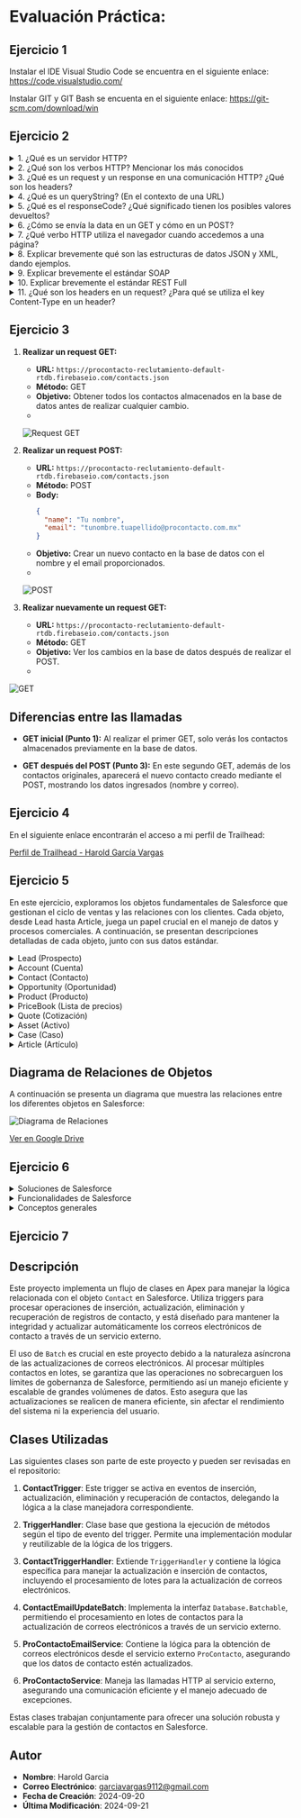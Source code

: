 # Evaluación Práctica:

## Ejercicio 1
Instalar el IDE Visual Studio Code se encuentra en el siguiente enlace: https://code.visualstudio.com/

Instalar GIT y GIT Bash se encuenta en el siguiente enlace: https://git-scm.com/download/win


## Ejercicio 2

<details>
  <summary>1. ¿Qué es un servidor HTTP?</summary>

  Un servidor HTTP es una aplicación que procesa solicitudes HTTP realizadas por un cliente (como un navegador web o una aplicación) y devuelve una respuesta, generalmente en datos JSON, XML. En Salesforce, cuando hacemos llamadas externas (por ejemplo, desde un Apex REST callout), estas interacciones también siguen el protocolo HTTP.

</details>

<details>
  <summary>2. ¿Qué son los verbos HTTP? Mencionar los más conocidos</summary>

  Los verbos HTTP, o métodos, definen el tipo de acción que el cliente quiere realizar sobre el recurso del servidor. Los más conocidos son:

  - **GET**: Para obtener datos del servidor.
  - **POST**: Para enviar datos al servidor, normalmente para crear o procesar información.
  - **PUT**: Para actualizar un recurso existente en el servidor.
  - **DELETE**: Para eliminar un recurso.
  - **PATCH**: Para realizar actualizaciones parciales en un recurso.

</details>

<details>
  <summary>3. ¿Qué es un request y un response en una comunicación HTTP? ¿Qué son los headers?</summary>

  - **Request**: Es el mensaje que un cliente envía al servidor para pedir algún recurso o realizar alguna acción.
  - **Response**: Es la respuesta que el servidor envía de vuelta, normalmente con los datos solicitados o con el resultado de la acción.
  - **Headers**: Son metadatos incluidos tanto en el request como en el response. Proporcionan información adicional, como el tipo de contenido (Content-Type), autenticación (Authorization), etc.

</details>

<details>
  <summary>4. ¿Qué es un queryString? (En el contexto de una URL)</summary>

  Un query string es la parte de una URL que contiene parámetros clave-valor, y comienza después del símbolo `?`. Se utiliza para enviar información adicional al servidor. Ejemplo:
  
  `https://ejemplo.com/api/recursos?nombre=harold&edad=32`  
  Aquí, `nombre` y `edad` son los parámetros enviados al servidor.

</details>

<details>
  <summary>5. ¿Qué es el responseCode? ¿Qué significado tienen los posibles valores devueltos?</summary>

  El responseCode es un código numérico que devuelve el servidor para indicar el resultado de la solicitud HTTP. Algunos códigos comunes son:

  - **200**: OK (la solicitud fue exitosa).
  - **404**: Not Found (el recurso solicitado no fue encontrado).
  - **500**: Internal Server Error (hubo un error en el servidor).
  - **401**: Unauthorized (el cliente no tiene autorización para acceder al recurso).
  - **400**: Bad Request (la solicitud está mal formada).

</details>

<details>
  <summary>6. ¿Cómo se envía la data en un GET y cómo en un POST?</summary>

  - **GET**: La data se envía en la URL, generalmente como un query string.
  - **POST**: La data se envía en el cuerpo de la solicitud, permitiendo enviar estructuras más complejas, como JSON o XML.

</details>

<details>
  <summary>7. ¿Qué verbo HTTP utiliza el navegador cuando accedemos a una página?</summary>

  El navegador utiliza el verbo **GET** cuando se accede a una página web.

</details>

<details>
  <summary>8. Explicar brevemente qué son las estructuras de datos JSON y XML, dando ejemplos.</summary>

  - **JSON (JavaScript Object Notation)**: Es un formato ligero para intercambiar datos. Utiliza pares clave-valor. Ejemplo:
  
    ```json
    {
      "nombre": "Harold",
      "edad": 32
    }
    ```

  - **XML (eXtensible Markup Language)**: Es un formato más verboso que utiliza etiquetas para estructurar los datos. Ejemplo:
  
    ```xml
    <persona>
      <nombre>Harold</nombre>
      <edad>32</edad>
    </persona>
    ```

</details>

<details>
  <summary>9. Explicar brevemente el estándar SOAP</summary>

  **SOAP** es un protocolo que permite enviar datos entre aplicaciones utilizando XML. Es más formal y estructurado que otras formas de comunicación, y suele ser utilizado en sistemas empresariales. En Salesforce, se utiliza mucho para servicios web más estrictos y con validación avanzada.

</details>

<details>
  <summary>10. Explicar brevemente el estándar REST Full</summary>

  **REST** es un estilo de arquitectura que utiliza URLs y los verbos HTTP (GET, POST, PUT, DELETE) para interactuar con recursos a través de internet. En Salesforce, es común utilizar REST para conectarse con otros sistemas o para exponer datos de Salesforce.

</details>

<details>
  <summary>11. ¿Qué son los headers en un request? ¿Para qué se utiliza el key Content-Type en un header?</summary>

  Los headers son metadatos que se envían junto con la solicitud (request) o la respuesta (response) HTTP. El header **Content-Type** especifica el tipo de contenido que se está enviando en el cuerpo de la solicitud o respuesta, como `application/json` para JSON o `text/xml` para XML, indicando al servidor cómo debe interpretar los datos enviados.

</details>

## Ejercicio 3

1. **Realizar un request GET:**
   - **URL:** `https://procontacto-reclutamiento-default-rtdb.firebaseio.com/contacts.json`
   - **Método:** GET
   - **Objetivo:** Obtener todos los contactos almacenados en la base de datos antes de realizar cualquier cambio.
   - 
   ![Request GET](https://drive.google.com/uc?export=view&id=176ClpLeg-ju-5PvaX9oKp_EGKD43ONxS)

2. **Realizar un request POST:**
   - **URL:** `https://procontacto-reclutamiento-default-rtdb.firebaseio.com/contacts.json`
   - **Método:** POST
   - **Body:**
     ```json
     {
       "name": "Tu nombre",
       "email": "tunombre.tuapellido@procontacto.com.mx"
     }
     ```
   - **Objetivo:** Crear un nuevo contacto en la base de datos con el nombre y el email proporcionados.
   - 
   ![POST](https://drive.google.com/uc?export=view&id=1Ajyex69zY40WDPvlI9s3VKblMoNxJNpX)

3. **Realizar nuevamente un request GET:**
   - **URL:** `https://procontacto-reclutamiento-default-rtdb.firebaseio.com/contacts.json`
   - **Método:** GET
   - **Objetivo:** Ver los cambios en la base de datos después de realizar el POST.
   - 
  ![GET](https://drive.google.com/uc?export=view&id=1kGCCDnxFfi_5MktZzDp15x8K2RKXpZtr)   

## Diferencias entre las llamadas

- **GET inicial (Punto 1):** Al realizar el primer GET, solo verás los contactos almacenados previamente en la base de datos.
  
- **GET después del POST (Punto 3):** En este segundo GET, además de los contactos originales, aparecerá el nuevo contacto creado mediante el POST, mostrando los datos ingresados (nombre y correo).

## Ejercicio 4

En el siguiente enlace encontrarán el acceso a mi perfil de Trailhead:

[Perfil de Trailhead - Harold García Vargas](https://www.salesforce.com/trailblazer/hgarciavargas)

## Ejercicio 5

En este ejercicio, exploramos los objetos fundamentales de Salesforce que gestionan el ciclo de ventas y las relaciones con los clientes. Cada objeto, desde Lead hasta Article, juega un papel crucial en el manejo de datos y procesos comerciales. A continuación, se presentan descripciones detalladas de cada objeto, junto con sus datos estándar.


<details>
<summary>Lead (Prospecto)</summary>

Un Lead es un posible cliente o una oportunidad de negocio que aún no ha sido calificado. Representa el primer paso en el ciclo de ventas antes de convertirlo en una cuenta, contacto u oportunidad.

**Datos estándar:**
- Nombre
- Empresa
- Cargo
- Correo electrónico
- Teléfono
- Estado del Lead

</details>

<details>
<summary>Account (Cuenta)</summary>

Una Account representa una empresa o persona con la que tienes una relación comercial. Es uno de los objetos centrales en Salesforce y agrupa otros objetos como contactos, oportunidades, etc.

**Datos estándar:**
- Nombre de la cuenta
- Tipo de cuenta (cliente, proveedor, etc.)
- Dirección
- Industria
- Número de empleados

</details>

<details>
<summary>Contact (Contacto)</summary>

Un Contact es una persona asociada a una cuenta con la que se tiene una relación de negocio. Está relacionado directamente con el objeto Account.

**Datos estándar:**
- Nombre
- Correo electrónico
- Teléfono
- Cargo
- Cuenta asociada

</details>

<details>
<summary>Opportunity (Oportunidad)</summary>

Una Opportunity representa una oportunidad de negocio o posible venta. Está relacionada con una Account y es parte del ciclo de ventas, desde la negociación hasta el cierre.

**Datos estándar:**
- Nombre de la oportunidad
- Monto
- Etapa de la oportunidad
- Fecha de cierre
- Cuenta relacionada

</details>

<details>
<summary>Product (Producto)</summary>

Un Product es un bien o servicio que una empresa vende. Se utiliza en conjunto con oportunidades, cotizaciones y pedidos para gestionar las ventas.

**Datos estándar:**
- Nombre del producto
- Código del producto
- Descripción
- Familia de productos
- Activo o inactivo

</details>

<details>
<summary>PriceBook (Lista de precios)</summary>

Un PriceBook es una lista de precios que contiene productos con precios específicos. Cada cuenta o venta puede estar asociada a una lista de precios.

**Datos estándar:**
- Nombre del PriceBook
- Activo o inactivo

</details>

<details>
<summary>Quote (Cotización)</summary>

Una Quote es una oferta formal de precios y condiciones hecha a un cliente potencial para una oportunidad. Está asociada a una oportunidad y contiene productos.

**Datos estándar:**
- Nombre de la cotización
- Fecha de expiración
- Oportunidad asociada
- Total del monto
- Estado

</details>

<details>
<summary>Asset (Activo)</summary>

Un Asset es un bien o producto que el cliente ha comprado o que está usando, como un historial de ventas. Está relacionado con una cuenta.

**Datos estándar:**
- Nombre del activo
- Producto asociado
- Número de serie
- Cuenta relacionada
- Fecha de compra

</details>

<details>
<summary>Case (Caso)</summary>

Un Case es un registro de un problema o pregunta presentada por un cliente, comúnmente utilizado en el servicio de atención al cliente.

**Datos estándar:**
- Asunto
- Estado
- Prioridad
- Cuenta o contacto relacionado
- Fecha de cierre

</details>

<details>
<summary>Article (Artículo)</summary>

Un Article es un documento de conocimiento que puede incluir soluciones a problemas comunes, guías o preguntas frecuentes. Está relacionado con la base de conocimiento en Salesforce.

**Datos estándar:**
- Título del artículo
- Categoría
- Contenido del artículo
- Fecha de publicación

</details>

## Diagrama de Relaciones de Objetos

A continuación se presenta un diagrama que muestra las relaciones entre los diferentes objetos en Salesforce:

![Diagrama de Relaciones](https://drive.google.com/uc?id=1ivafrRZMseJAgXkoY7bL-W-YJCA5_z_C)

[Ver en Google Drive](https://drive.google.com/file/d/1ivafrRZMseJAgXkoY7bL-W-YJCA5_z_C/view?usp=sharing)


## Ejercicio 6

<details>
<summary>Soluciones de Salesforce</summary>

A. **¿Qué es Salesforce?**  
Salesforce es una plataforma de CRM basada en la nube que ayuda a las empresas a gestionar relaciones con sus clientes, automatizar ventas, servicios, marketing y otros procesos de negocio.

B. **¿Qué es Sales Cloud?**  
Sales Cloud es una solución de Salesforce diseñada para gestionar el ciclo de ventas, incluyendo la generación de leads, oportunidades, y la gestión de contactos y cuentas.

C. **¿Qué es Service Cloud?**  
Service Cloud es una solución de Salesforce enfocada en la atención al cliente. Permite gestionar casos, ofrecer soporte omnicanal, y mejorar la experiencia de servicio.

D. **¿Qué es Health Cloud?**  
Health Cloud es una solución diseñada para el sector de la salud que permite a los proveedores gestionar de forma integral la información del paciente y mejorar la atención personalizada.

E. **¿Qué es Marketing Cloud?**  
Marketing Cloud es una plataforma de marketing digital que permite a las empresas planificar, personalizar y gestionar campañas multicanal (email, redes sociales, SMS) para interactuar con clientes.

</details>

<details>
<summary>Funcionalidades de Salesforce</summary>

A. **¿Qué es un RecordType?**  
Un Record Type permite personalizar procesos, layouts y selección de valores de picklist para diferentes tipos de registros de un mismo objeto.

B. **¿Qué es un ReportType?**  
Un Report Type define los objetos y relaciones que estarán disponibles para generar un informe en Salesforce.

C. **¿Qué es un Page Layout?**  
Un Page Layout determina cómo se presentan los campos, botones, y otros elementos visuales en la interfaz de un registro para los usuarios.

D. **¿Qué es un Compact Layout?**  
Un Compact Layout es una vista simplificada que muestra los campos clave de un registro en espacios reducidos como la vista previa o los dispositivos móviles.

E. **¿Qué es un Perfil?**  
Un perfil es una configuración que define los permisos y el acceso a objetos, campos y funciones para un grupo de usuarios en Salesforce.

F. **¿Qué es un Rol?**  
Un rol define la jerarquía de acceso a registros, controlando quién puede ver o modificar registros en función de la posición en la organización.

G. **¿Qué es un Validation Rule?**  
Una Validation Rule es una regla que verifica si los datos ingresados en un campo cumplen con criterios específicos antes de poder guardar el registro.

H. **¿Qué diferencia hay entre una relación Master-Detail y Lookup?**  
Una relación Master-Detail establece una relación de dependencia fuerte entre dos objetos, donde el detalle depende del maestro. En una relación Lookup, los objetos están relacionados pero son independientes entre sí.

I. **¿Qué es un Sandbox?**  
Un Sandbox es un entorno aislado donde se puede desarrollar y probar cambios sin afectar la producción.

J. **¿Qué es un ChangeSet?**  
Un ChangeSet es una herramienta que permite mover configuraciones y personalizaciones entre diferentes entornos de Salesforce (ej. de un sandbox a producción).

K. **¿Para qué sirve el import Wizard de Salesforce?**  
El Import Wizard permite importar datos de forma masiva a Salesforce para objetos estándar y personalizados de manera fácil y guiada.

L. **¿Para qué sirve la funcionalidad Web to Lead?**  
La funcionalidad Web to Lead permite capturar leads directamente desde un formulario web y almacenarlos en Salesforce para su seguimiento.

M. **¿Para qué sirve la funcionalidad Web to Case?**  
Web to Case permite capturar solicitudes o problemas de clientes desde un formulario web y crear casos automáticamente en Salesforce para su gestión.

N. **¿Para qué sirve la funcionalidad Omnichannel?**  
Omnichannel distribuye automáticamente las solicitudes de servicio (casos, chats, etc.) a los agentes disponibles según su capacidad y habilidades.

O. **¿Para qué sirve la funcionalidad Chatter?**  
Chatter es una herramienta de colaboración dentro de Salesforce que permite a los empleados comunicarse, compartir archivos y actualizaciones en tiempo real.

</details>

<details>
<summary>Conceptos generales</summary>

A. **¿Qué significa SaaS?**  
SaaS (Software as a Service) es un modelo de entrega de software en el que las aplicaciones se alojan en la nube y se acceden a través de internet.

B. **¿Salesforce es SaaS?**  
Sí, Salesforce es un servicio SaaS porque proporciona software y funcionalidades a través de la nube sin necesidad de instalación local.

C. **¿Qué significa que una solución sea Cloud?**  
Una solución Cloud es un servicio o aplicación que se ejecuta en servidores en la nube y se accede a través de internet.

D. **¿Qué significa que una solución sea On-Premise?**  
On-Premise significa que el software se instala y ejecuta en los servidores locales de la empresa, en lugar de en la nube.

E. **¿Qué es un pipeline de ventas?**  
Un pipeline de ventas es la visualización de las diferentes etapas por las que pasan los prospectos antes de convertirse en clientes.

F. **¿Qué es un funnel de ventas?**  
El funnel de ventas es un modelo que representa el proceso de atracción, conversión y cierre de clientes, donde la cantidad de prospectos disminuye en cada etapa.

G. **¿Qué significa Customer Experience?**  
Customer Experience (CX) se refiere a la percepción general que los clientes tienen sobre una empresa basada en todas sus interacciones a lo largo del tiempo.

H. **¿Qué significa omnicanalidad?**  
Omnicanalidad es la integración y colaboración de distintos canales de comunicación para ofrecer una experiencia coherente y fluida al cliente.

I. **¿Qué significa que un negocio sea B2B? ¿Qué significa que un negocio sea B2C?**  
Un negocio B2B (Business to Business) vende productos o servicios a otras empresas, mientras que un negocio B2C (Business to Consumer) vende directamente a consumidores finales.

**¿Qué es un KPI?**  
Un KPI (Key Performance Indicator) es una métrica clave utilizada para medir el éxito o el rendimiento de un proceso o actividad en una empresa.

J. **¿Qué es una API y en qué se diferencia de una Rest API?**  
Una API (Application Programming Interface) es un conjunto de reglas que permite a las aplicaciones comunicarse entre sí. Una Rest API es un tipo de API que sigue los principios del protocolo HTTP y es ampliamente utilizada por su simplicidad y escalabilidad.

K. **¿Qué es un Proceso Batch?**  
Un proceso batch es un tipo de procesamiento que ejecuta operaciones masivas de datos de forma asíncrona, generalmente en segundo plano.

L. **¿Qué es Kanban?**  
Kanban es un método de gestión visual que organiza tareas o proyectos en un tablero dividido en columnas que representan el progreso de las actividades.

M. **¿Qué es un ERP?**  
Un ERP (Enterprise Resource Planning) es un sistema integrado que ayuda a las empresas a gestionar sus procesos de negocio, como finanzas, logística y recursos humanos.

N. **¿Salesforce es un ERP?**  
No, Salesforce es un CRM (Customer Relationship Management) que se enfoca en la gestión de relaciones con clientes, no en la planificación de recursos empresariales como un ERP.

</details>


## Ejercicio 7

## Descripción

Este proyecto implementa un flujo de clases en Apex para manejar la lógica relacionada con el objeto `Contact` en Salesforce. Utiliza triggers para procesar operaciones de inserción, actualización, eliminación y recuperación de registros de contacto, y está diseñado para mantener la integridad y actualizar automáticamente los correos electrónicos de contacto a través de un servicio externo.

El uso de `Batch` es crucial en este proyecto debido a la naturaleza asíncrona de las actualizaciones de correos electrónicos. Al procesar múltiples contactos en lotes, se garantiza que las operaciones no sobrecarguen los límites de gobernanza de Salesforce, permitiendo así un manejo eficiente y escalable de grandes volúmenes de datos. Esto asegura que las actualizaciones se realicen de manera eficiente, sin afectar el rendimiento del sistema ni la experiencia del usuario.

## Clases Utilizadas

Las siguientes clases son parte de este proyecto y pueden ser revisadas en el repositorio:

1. **ContactTrigger**: Este trigger se activa en eventos de inserción, actualización, eliminación y recuperación de contactos, delegando la lógica a la clase manejadora correspondiente.
  
2. **TriggerHandler**: Clase base que gestiona la ejecución de métodos según el tipo de evento del trigger. Permite una implementación modular y reutilizable de la lógica de los triggers.
  
3. **ContactTriggerHandler**: Extiende `TriggerHandler` y contiene la lógica específica para manejar la actualización e inserción de contactos, incluyendo el procesamiento de lotes para la actualización de correos electrónicos.

4. **ContactEmailUpdateBatch**: Implementa la interfaz `Database.Batchable`, permitiendo el procesamiento en lotes de contactos para la actualización de correos electrónicos a través de un servicio externo.

5. **ProContactoEmailService**: Contiene la lógica para la obtención de correos electrónicos desde el servicio externo `ProContacto`, asegurando que los datos de contacto estén actualizados.

6. **ProContactoService**: Maneja las llamadas HTTP al servicio externo, asegurando una comunicación eficiente y el manejo adecuado de excepciones.

Estas clases trabajan conjuntamente para ofrecer una solución robusta y escalable para la gestión de contactos en Salesforce.

## Autor

- **Nombre**: Harold Garcia
- **Correo Electrónico**: garciavargas9112@gmail.com
- **Fecha de Creación**: 2024-09-20
- **Última Modificación**: 2024-09-21






